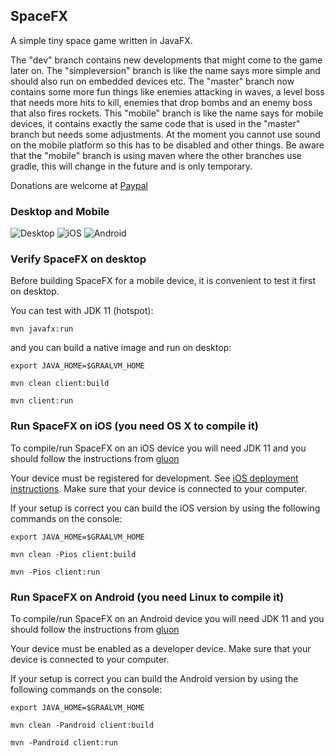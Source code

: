 ## SpaceFX
A simple tiny space game written in JavaFX.

The "dev" branch contains new developments that might come to the game later on. The "simpleversion" branch is like the name says more simple and should also run on
embedded devices etc. 
The "master" branch now contains some more fun things like enemies attacking in waves, a level boss that needs more hits to kill, enemies that drop bombs and an
enemy boss that also fires rockets.
This "mobile" branch is like the name says for mobile devices, it contains exactly the same code that is used in the "master" branch but needs some adjustments.
At the moment you cannot use sound on the mobile platform so this has to be disabled and other things.
Be aware that the "mobile" branch is using maven where the other branches use gradle, this will change in the future and is only temporary.

Donations are welcome at [Paypal](https://paypal.me/hans0l0)

### Desktop and Mobile
![Desktop](https://raw.githubusercontent.com/HanSolo/SpaceFX/master/SpaceFX_Desktop.jpg)
![iOS](https://raw.githubusercontent.com/HanSolo/SpaceFX/master/SpaceFX_iOS.jpg)
![Android](https://raw.githubusercontent.com/HanSolo/SpaceFX/master/SpaceFX_Android.jpg)


### Verify SpaceFX on desktop

Before building SpaceFX for a mobile device, it is convenient to test it first on desktop.

You can test with JDK 11 (hotspot):

```
mvn javafx:run
```

and you can build a native image and run on desktop:

```
export JAVA_HOME=$GRAALVM_HOME

mvn clean client:build

mvn client:run
```

### Run SpaceFX on iOS (you need OS X to compile it)
To compile/run SpaceFX on an iOS device you will need JDK 11 and you should follow the instructions from [gluon](https://github.com/gluonhq/client-samples)

Your device must be registered for development. See [iOS deployment instructions](https://docs.gluonhq.com/client/#_ios_deployment).
Make sure that your device is connected to your computer.

If your setup is correct you can build the iOS version by using the following commands on the console:
```
export JAVA_HOME=$GRAALVM_HOME

mvn clean -Pios client:build

mvn -Pios client:run
```

### Run SpaceFX on Android (you need Linux to compile it)
To compile/run SpaceFX on an Android device you will need JDK 11 and you should follow the instructions from [gluon](https://github.com/gluonhq/client-samples)

Your device must be enabled as a developer device.
Make sure that your device is connected to your computer.

If your setup is correct you can build the Android version by using the following commands on the console:
```
export JAVA_HOME=$GRAALVM_HOME

mvn clean -Pandroid client:build

mvn -Pandroid client:run
```
